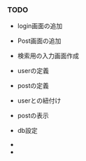 ### TODO

- login画面の追加
- Post画面の追加
- 検索用の入力画面作成
- userの定義
- postの定義

- userとの紐付け
- postの表示
- db設定
-
-
